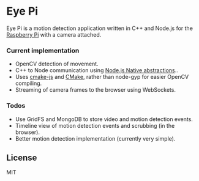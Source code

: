 # Eye Pi
Eye Pi is a motion detection application written in C++ and Node.js for the [Raspberry Pi](https://www.raspberrypi.org/) with a camera attached.

### Current implementation
 - OpenCV detection of movement.
 - C++ to Node communication using [Node.js Native abstractions](https://github.com/nodejs/nan)..
 - Uses [cmake-js](https://github.com/cmake-js/cmake-js) and [CMake](https://cmake.org/), rather than node-gyp for easier OpenCV compiling.
 - Streaming of camera frames to the browser using WebSockets.
 
### Todos
 - Use GridFS and MongoDB to store video and motion detection events.
 - Timeline view of motion detection events and scrubbing (in the browser).
 - Better motion detection implementation (currently very simple).

License
----

MIT